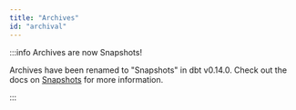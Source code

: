```yaml
---
title: "Archives"
id: "archival"
---
```



:::info Archives are now Snapshots!

Archives have been renamed to "Snapshots" in dbt v0.14.0. Check out the docs on [Snapshots](snapshots) for more information.

:::



<Lightbox src="/img/docs/building-a-dbt-project/0d01884-sqlcode.png" title="thanks for using dbt :)"/>
